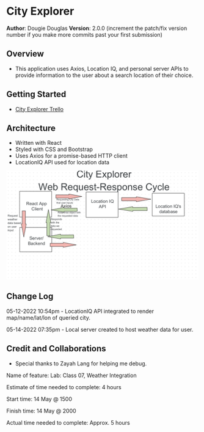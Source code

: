 # City Explorer

**Author**: Dougie Douglas
**Version**: 2.0.0 (increment the patch/fix version number if you make more commits past your first submission)

## Overview

- This application uses Axios, Location IQ, and personal server APIs to provide information to the user about a search location of their choice.

## Getting Started

- [City Explorer Trello](https://trello.com/b/KN8qGMon/dougies-city-explorer)

## Architecture

- Written with React
- Styled with CSS and Bootstrap
- Uses Axios for a promise-based HTTP client
- LocationIQ API used for location data

![WRRC](./img/city-explorer-wrrc.png)

## Change Log

05-12-2022 10:54pm -
LocationIQ API integrated to render map/name/lat/lon of queried city.

05-14-2022 07:35pm -
Local server created to host weather data for user.

## Credit and Collaborations

- Special thanks to Zayah Lang for helping me debug.

Name of feature: Lab: Class 07, Weather Integration

Estimate of time needed to complete: 4 hours

Start time: 14 May @ 1500

Finish time: 14 May @ 2000

Actual time needed to complete: Approx. 5 hours
